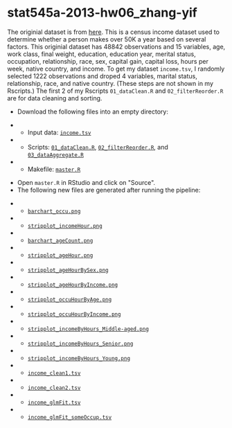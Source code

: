 stat545a-2013-hw06_zhang-yif
============================
The originial dataset is from [here](http://archive.ics.uci.edu/ml/machine-learning-databases/adult/adult.data). This is a census income dataset used to determine whether a person makes over 50K a year based on several factors.
This originial dataset has 48842 observations and 15 variables, age, work class, final weight, education, education year, merital status, occupation, relationship, race, sex, capital gain, capital loss, hours per week, native country, and income.
To get my dataset `income.tsv`, I randomly selected 1222 observations and droped 4 variables, marital status, relationship, race, and native country. (These steps are not shown in my Rscripts.)
The first 2 of my Rscripts `01_dataClean.R` and `02_filterReorder.R` are for data cleaning and sorting.
   * Download the following files into an empty directory:
-    - Input data: [`income.tsv`](https://github.com/dora7870/stat545a-2013-hw06_zhang-yif/blob/master/data/income.tsv) 
-    - Scripts: [`01_dataClean.R`](https://github.com/dora7870/stat545a-2013-hw06_zhang-yif/blob/master/Rscripts/01_dataClean.R), [`02_filterReorder.R`](https://github.com/dora7870/stat545a-2013-hw06_zhang-yif/blob/master/Rscripts/02_filterReorder.R), and [`03_dataAggregate.R`](https://github.com/dora7870/stat545a-2013-hw06_zhang-yif/blob/master/Rscripts/03_dataAggregate.R) 
-    - Makefile: [`master.R`](https://github.com/dora7870/stat545a-2013-hw06_zhang-yif/blob/master/Rscripts/master.R)
   * Open `master.R` in RStudio and click on "Source".
   * The following new files are generated after running the pipeline:
-    - [`barchart_occu.png`](https://github.com/dora7870/stat545a-2013-hw06_zhang-yif/blob/master/graphs/barchart_occu.png)
-    - [`stripplot_incomeHour.png`](https://github.com/dora7870/stat545a-2013-hw06_zhang-yif/blob/master/graphs/stripplot_incomeHour.png)
-    - [`barchart_ageCount.png`](https://github.com/dora7870/stat545a-2013-hw06_zhang-yif/blob/master/graphs/barchart_ageCount.png)
-    - [`stripplot_ageHour.png`](https://github.com/dora7870/stat545a-2013-hw06_zhang-yif/blob/master/graphs/stripplot_ageHour.png)
-    - [`stripplot_ageHourBySex.png`](https://github.com/dora7870/stat545a-2013-hw06_zhang-yif/blob/master/graphs/stripplot_ageHourBySex.png)
-    - [`stripplot_ageHourByIncome.png`](https://github.com/dora7870/stat545a-2013-hw06_zhang-yif/blob/master/graphs/stripplot_ageHourByIncome.png)
-    - [`stripplot_occuHourByAge.png`](https://github.com/dora7870/stat545a-2013-hw06_zhang-yif/blob/master/graphs/stripplot_occuHourByAge.png)
-    - [`stripplot_occuHourByIncome.png`](https://github.com/dora7870/stat545a-2013-hw06_zhang-yif/blob/master/graphs/stripplot_occuHourByIncome.png)
-    - [`stripplot_incomeByHours_Middle-aged.png`](https://github.com/dora7870/stat545a-2013-hw06_zhang-yif/blob/master/graphs/stripplot_incomeByHours_Middle-aged.png)
-    - [`stripplot_incomeByHours_Senior.png`](https://github.com/dora7870/stat545a-2013-hw06_zhang-yif/blob/master/graphs/stripplot_incomeByHours_Senior.png)
-    - [`stripplot_incomeByHours_Young.png`](https://github.com/dora7870/stat545a-2013-hw06_zhang-yif/blob/master/graphs/stripplot_incomeByHours_Young.png)
-    - [`income_clean1.tsv`](https://github.com/dora7870/stat545a-2013-hw06_zhang-yif/blob/master/data/income_clean1.tsv)
-    - [`income_clean2.tsv`](https://github.com/dora7870/stat545a-2013-hw06_zhang-yif/blob/master/data/income_clean2.tsv)
-    - [`income_glmFit.tsv`](https://github.com/dora7870/stat545a-2013-hw06_zhang-yif/blob/master/data/income_glmFit.tsv)
-    - [`income_glmFit_someOccup.tsv`](https://github.com/dora7870/stat545a-2013-hw06_zhang-yif/blob/master/data/income_glmFit_someOccup.tsv)
